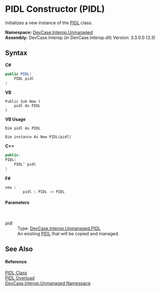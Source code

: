 # PIDL Constructor (PIDL)
 

Initializes a new instance of the <a href="T_DevCase_Interop_Unmanaged_PIDL">PIDL</a> class.

**Namespace:**&nbsp;<a href="N_DevCase_Interop_Unmanaged">DevCase.Interop.Unmanaged</a><br />**Assembly:**&nbsp;DevCase.Interop (in DevCase.Interop.dll) Version: 3.3.0.0 (3.3)

## Syntax

**C#**<br />
``` C#
public PIDL(
	PIDL pidl
)
```

**VB**<br />
``` VB
Public Sub New ( 
	pidl As PIDL
)
```

**VB Usage**<br />
``` VB Usage
Dim pidl As PIDL

Dim instance As New PIDL(pidl)
```

**C++**<br />
``` C++
public:
PIDL(
	PIDL^ pidl
)
```

**F#**<br />
``` F#
new : 
        pidl : PIDL -> PIDL
```


#### Parameters
&nbsp;<dl><dt>pidl</dt><dd>Type: <a href="T_DevCase_Interop_Unmanaged_PIDL">DevCase.Interop.Unmanaged.PIDL</a><br />An existing <a href="T_DevCase_Interop_Unmanaged_PIDL">PIDL</a> that will be copied and managed.</dd></dl>

## See Also


#### Reference
<a href="T_DevCase_Interop_Unmanaged_PIDL">PIDL Class</a><br /><a href="Overload_DevCase_Interop_Unmanaged_PIDL__ctor">PIDL Overload</a><br /><a href="N_DevCase_Interop_Unmanaged">DevCase.Interop.Unmanaged Namespace</a><br />